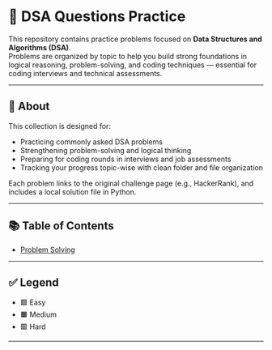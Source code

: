 # 🧠 DSA Questions Practice

This repository contains practice problems focused on **Data Structures and Algorithms (DSA)**.  
Problems are organized by topic to help you build strong foundations in logical reasoning, problem-solving, and coding techniques — essential for coding interviews and technical assessments.

---

## 📌 About

This collection is designed for:

- Practicing commonly asked DSA problems 
- Strengthening problem-solving and logical thinking
- Preparing for coding rounds in interviews and job assessments
- Tracking your progress topic-wise with clean folder and file organization

Each problem links to the original challenge page (e.g., HackerRank), and includes a local solution file in Python.

---

## 📚 Table of Contents

- [Problem Solving](#ProblemSolving)
<!-- Add more sections as needed -->

---

## ✅ Legend

- 🟩 Easy
- 🟧 Medium
- 🟥 Hard

---